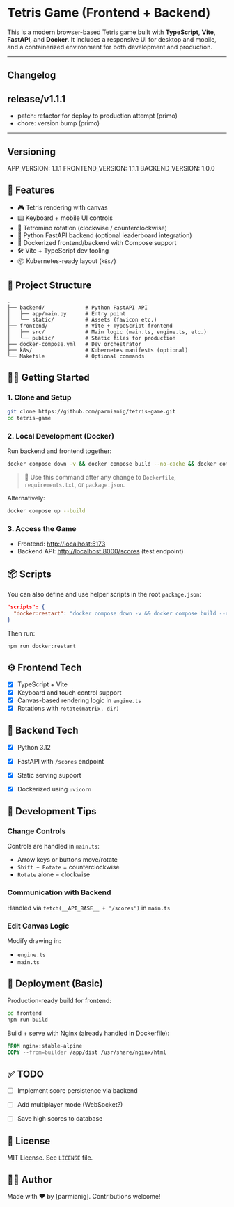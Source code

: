 # Tetris Game (Frontend + Backend)

This is a modern browser-based Tetris game built with **TypeScript**, **Vite**, **FastAPI**, and **Docker**. It includes a responsive UI for desktop and mobile, and a containerized environment for both development and production.

---
## Changelog
<!-- changelog -->
## release/v1.1.1
* patch: refactor for deploy to production attempt (primo)
* chore: version bump (primo)

---

## Versioning
APP_VERSION: 1.1.1
FRONTEND_VERSION: 1.1.1
BACKEND_VERSION: 1.0.0

## 🚀 Features

* 🎮 Tetris rendering with canvas
* ⌨️ Keyboard + mobile UI controls
* 🔁 Tetromino rotation (clockwise / counterclockwise)
* 🐍 Python FastAPI backend (optional leaderboard integration)
* 🐳 Dockerized frontend/backend with Compose support
* 🛠️ Vite + TypeScript dev tooling
* 📦 Kubernetes-ready layout (`k8s/`)


## 📁 Project Structure

```
.
├── backend/             # Python FastAPI API
│   ├── app/main.py      # Entry point
│   └── static/          # Assets (favicon etc.)
├── frontend/            # Vite + TypeScript frontend
│   ├── src/             # Main logic (main.ts, engine.ts, etc.)
│   └── public/          # Static files for production
├── docker-compose.yml   # Dev orchestrator
├── k8s/                 # Kubernetes manifests (optional)
└── Makefile             # Optional commands
```


## 🧑‍💻 Getting Started

### 1. Clone and Setup

```bash
git clone https://github.com/parmianig/tetris-game.git
cd tetris-game
```

### 2. Local Development (Docker)

Run backend and frontend together:

```bash
docker compose down -v && docker compose build --no-cache && docker compose up
```

> 🔁 Use this command after any change to `Dockerfile`, `requirements.txt`, or `package.json`.

Alternatively:

```bash
docker compose up --build
```

### 3. Access the Game

* Frontend: [http://localhost:5173](http://localhost:5173)
* Backend API: [http://localhost:8000/scores](http://localhost:8000/scores) (test endpoint)


## 📦 Scripts

You can also define and use helper scripts in the root `package.json`:

```json
"scripts": {
  "docker:restart": "docker compose down -v && docker compose build --no-cache && docker compose up"
}
```

Then run:

```bash
npm run docker:restart
```


## ⚙️ Frontend Tech

* [x] TypeScript + Vite
* [x] Keyboard and touch control support
* [x] Canvas-based rendering logic in `engine.ts`
* [x] Rotations with `rotate(matrix, dir)`

## 🐍 Backend Tech

* [x] Python 3.12
* [x] FastAPI with `/scores` endpoint
* [x] Static serving support
* [x] Dockerized using `uvicorn`


## 🧪 Development Tips

### Change Controls

Controls are handled in `main.ts`:

* Arrow keys or buttons move/rotate
* `Shift + Rotate` = counterclockwise
* `Rotate` alone = clockwise

### Communication with Backend

Handled via `fetch(__API_BASE__ + '/scores')` in `main.ts`

### Edit Canvas Logic

Modify drawing in:

* `engine.ts`
* `main.ts`


## 🐳 Deployment (Basic)

Production-ready build for frontend:

```bash
cd frontend
npm run build
```

Build + serve with Nginx (already handled in Dockerfile):

```Dockerfile
FROM nginx:stable-alpine
COPY --from=builder /app/dist /usr/share/nginx/html
```


## ✅ TODO

* [ ] Implement score persistence via backend
* [ ] Add multiplayer mode (WebSocket?)
* [ ] Save high scores to database


## 📄 License

MIT License. See `LICENSE` file.


## 👨‍💻 Author

Made with ❤️ by \[parmianig]. Contributions welcome!
